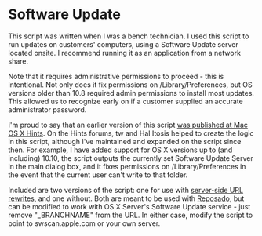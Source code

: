 Software Update
=======

This script was written when I was a bench technician. I used this script to run updates on customers' computers, using a Software Update server located onsite. I recommend running it as an application from a network share.

Note that it requires administrative permissions to proceed - this is intentional. Not only does it fix permissions on /Library/Preferences, but OS versions older than 10.8 required admin permissions to install most updates. This allowed us to recognize early on if a customer supplied an accurate administrator password.

I'm proud to say that an earlier version of this script [was published at Mac OS X Hints](http://hints.macworld.com/article.php?story=20091002190708159). On the Hints forums, tw and Hal Itosis helped to create the logic in this script, although I've maintained and expanded on the script since then.  For example, I have added support for OS X versions up to (and including) 10.10, the script outputs the currently set Software Update Server in the main dialog box, and it fixes permissions on /Library/Preferences in the event that the current user can't write to that folder.

Included are two versions of the script: one for use with [server-side URL rewrites](https://github.com/wdas/reposado/blob/master/docs/URL_rewrites.txt), and one without. Both are meant to be used with [Reposado](https://github.com/wdas/reposado), but can be modified to work with OS X Server's Software Update service - just remove "_BRANCHNAME" from the URL. In either case, modify the script to point to swscan.apple.com or your own server.